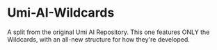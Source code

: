 # Umi-AI-Wildcards
A split from the original Umi AI Repository. This one features ONLY the Wildcards, with an all-new structure for how they're developed.
